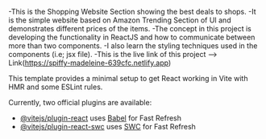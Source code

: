 -This is the Shopping Website Section showing the best deals to shops.
-It is the simple website based on Amazon Trending Section of UI and demonstrates different prices of the items.
-The concept in this project is developing the functionality in ReactJS and how to communicate between more than two components.
-I also learn the styling techniques used in the components (i.e; jsx file).
-This is the live link of this project --> Link(https://spiffy-madeleine-639cfc.netlify.app)

This template provides a minimal setup to get React working in Vite with HMR and some ESLint rules.

Currently, two official plugins are available:

- [@vitejs/plugin-react](https://github.com/vitejs/vite-plugin-react/blob/main/packages/plugin-react/README.md) uses [Babel](https://babeljs.io/) for Fast Refresh
- [@vitejs/plugin-react-swc](https://github.com/vitejs/vite-plugin-react-swc) uses [SWC](https://swc.rs/) for Fast Refresh
